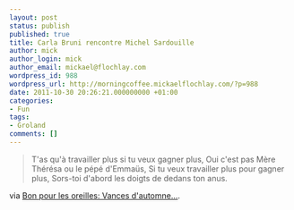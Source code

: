```yaml
---
layout: post
status: publish
published: true
title: Carla Bruni rencontre Michel Sardouille
author: mick
author_login: mick
author_email: mickael@flochlay.com
wordpress_id: 988
wordpress_url: http://morningcoffee.mickaelflochlay.com/?p=988
date: 2011-10-30 20:26:21.000000000 +01:00
categories:
- Fun
tags:
- Groland
comments: []
---
```

<blockquote>T'as qu'à travailler plus si tu veux gagner plus,
Oui c'est pas Mère Thérésa ou le pépé d'Emmaüs,
Si tu veux travailler plus pour gagner plus,
Sors-toi d'abord les doigts de dedans ton anus.</blockquote>
via <a href="http://www.bonpourlesoreilles.net/musique/2011/10/vacances_d-automne.html">Bon pour les oreilles: Vances d'automne...</a>.
